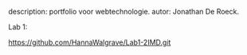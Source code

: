 description: portfolio voor webtechnologie.
autor: Jonathan De Roeck.

Lab 1:

https://github.com/HannaWalgrave/Lab1-2IMD.git